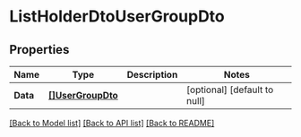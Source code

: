 # ListHolderDtoUserGroupDto

## Properties
Name | Type | Description | Notes
------------ | ------------- | ------------- | -------------
**Data** | [**[]UserGroupDto**](UserGroupDto.md) |  | [optional] [default to null]

[[Back to Model list]](../README.md#documentation-for-models) [[Back to API list]](../README.md#documentation-for-api-endpoints) [[Back to README]](../README.md)


